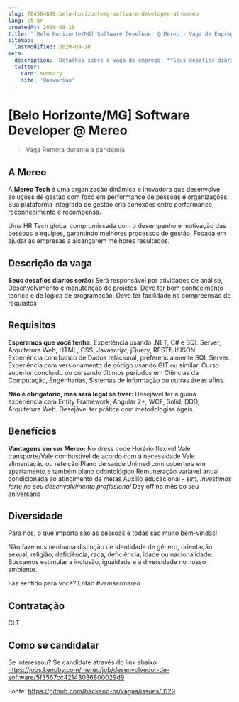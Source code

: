 ```yaml
---
slug: 704564840-belo-horizontemg-software-developer-at-mereo
lang: pt-br
createdAt: 2020-09-18
title: '[Belo Horizonte/MG] Software Developer @ Mereo - Vaga de Emprego'
sitemap:
  lastModified: 2020-09-18
meta:
  description: 'Detalhes sobre a vaga de emprego: **Seus desafios diários serão:** Será responsável por atividades de análise, Desenvolvimento e manutenção de projetos. Deve ter bom conhecimento teórico e de lógica de programação. Deve ter facilidade na compreensão de requisitos'
  twitter:
    card: summary
    site: '@nawarian'
---
```


# [Belo Horizonte/MG] Software Developer @ Mereo

> Vaga Remota durante a pandemia

## A Mereo

A **Mereo Tech** é uma organização dinâmica e inovadora que desenvolve soluções de gestão com foco em performance de pessoas e organizações. Sua plataforma integrada de gestão cria conexões entre performance, reconhecimento e recompensa.

Uma HR Tech global compromissada com o desempenho e motivação das pessoas e equipes, garantindo melhores processos de gestão. Focada em ajudar as empresas a alcançarem melhores resultados.

## Descrição da vaga

**Seus desafios diários serão:**
Será responsável por atividades de análise, 
Desenvolvimento e manutenção de projetos.
Deve ter bom conhecimento teórico e de lógica de programação.
Deve ter facilidade na compreensão de requisitos

## Requisitos

**Esperamos que você tenha:**
Experiência usando .NET, C# e SQL Server, Arquitetura Web, HTML, CSS, Javascript, jQuery, RESTful/JSON.
Experiência com banco de Dados relacional, preferencialmente SQL Server.
Experiência com versionamento de código usando GIT ou similar.
Curso superior concluído ou cursando últimos períodos em Ciências da Computação, Engenharias, Sistemas de Informação ou outras áreas afins.

**Não é obrigatório, mas será legal se tiver:**
Desejável ter alguma experiência com Entity Framework, Angular 2+, WCF, Solid, DDD, Arquitetura Web.
Desejável ter prática com metodologias ágeis.

## Benefícios

**Vantagens em ser Mereo:**
No dress code
Horário flexível
Vale transporte/Vale combustível de acordo com a necessidade 
Vale alimentação ou refeição
Plano de saúde Unimed com cobertura em apartamento e também plano odontológico
Remuneração variável anual condicionada ao atingimento de metas
Auxílio educacional - _sim, investimos forte no seu desenvolvimento profissional_
Day off no mês do seu aniversário


## Diversidade

Para nós, o que importa são as pessoas e todas são muito bem-vindas! 

Não fazemos nenhuma distinção de identidade de gênero, orientação sexual, religião, deficiência, raça, deficiência, idade ou nacionalidade. Buscamos estimular a inclusão, igualdade e a diversidade no nosso ambiente.

Faz sentido para você? Então _#vemsermereo_

## Contratação

CLT

## Como se candidatar

Se interessou? Se candidate através do link abaixo
https://jobs.kenoby.com/mereo/job/desenvolvedor-de-software/5f3567cc42143036800029d9

Fonte: https://github.com/backend-br/vagas/issues/3129